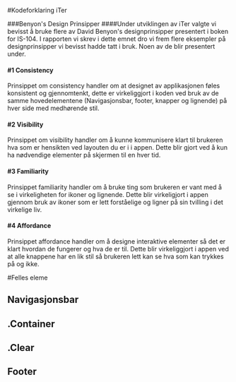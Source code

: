 #Kodeforklaring iTer

###Benyon's Design Prinsipper
####Under utviklingen av iTer valgte vi bevisst å bruke flere av David Benyon's designprinsipper presentert i boken for IS-104. I rapporten vi skrev i dette emnet dro vi frem flere eksempler på designprinsipper vi bevisst hadde tatt i bruk. Noen av de blir presentert under. 
#### #1 Consistency

Prinsippet om consistency handler om at designet av applikasjonen føles konsistent og gjennomtenkt, dette er virkeliggjort i koden ved bruk av de samme hovedelementene (Navigasjonsbar, footer, knapper og lignende) på hver side med medhørende stil. 

#### #2 Visibility

Prinsippet om visibility handler om å kunne kommunisere klart til brukeren hva som er hensikten ved layouten du er i i appen. Dette blir gjort ved å kun ha nødvendige elementer på skjermen til en hver tid.

#### #3 Familiarity

Prinsippet familiarity handler om å bruke ting som brukeren er vant med å se i virkeligheten for ikoner og lignende. Dette blir virkeligjort i appen gjennom bruk av ikoner som er lett forståelige og ligner på sin tvilling i det virkelige liv. 

#### #4  Affordance

Prinsippet affordance handler om å designe interaktive elementer så det er klart hvordan de fungerer og hva de er til. Dette blir virkeliggjort i appen ved at alle knappene har en lik stil så brukeren lett kan se hva som kan trykkes på og ikke. 


#Felles eleme
## Navigasjonsbar

## .Container

## .Clear

## Footer